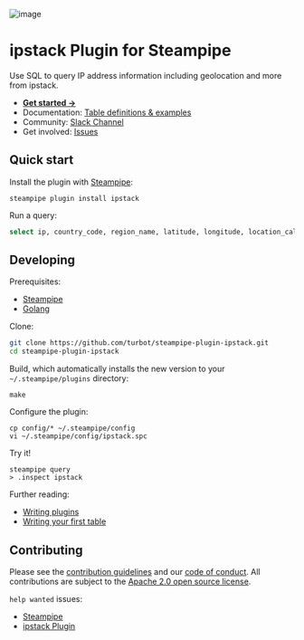 ![image](https://hub.steampipe.io/images/plugins/turbot/ipstack-social-graphic.png)

# ipstack Plugin for Steampipe

Use SQL to query IP address information including geolocation and more from ipstack.

- **[Get started →](https://hub.steampipe.io/plugins/turbot/ipstack)**
- Documentation: [Table definitions & examples](https://hub.steampipe.io/plugins/turbot/ipstack/tables)
- Community: [Slack Channel](https://join.slack.com/t/steampipe/shared_invite/zt-oij778tv-lYyRTWOTMQYBVAbtPSWs3g)
- Get involved: [Issues](https://github.com/turbot/steampipe-plugin-ipstack/issues)

## Quick start

Install the plugin with [Steampipe](https://steampipe.io):

```shell
steampipe plugin install ipstack
```

Run a query:

```sql
select ip, country_code, region_name, latitude, longitude, location_calling_code from ipstack_ip;
```

## Developing

Prerequisites:

- [Steampipe](https://steampipe.io/downloads)
- [Golang](https://golang.org/doc/install)

Clone:

```sh
git clone https://github.com/turbot/steampipe-plugin-ipstack.git
cd steampipe-plugin-ipstack
```

Build, which automatically installs the new version to your `~/.steampipe/plugins` directory:

```
make
```

Configure the plugin:

```
cp config/* ~/.steampipe/config
vi ~/.steampipe/config/ipstack.spc
```

Try it!

```
steampipe query
> .inspect ipstack
```

Further reading:

- [Writing plugins](https://steampipe.io/docs/develop/writing-plugins)
- [Writing your first table](https://steampipe.io/docs/develop/writing-your-first-table)

## Contributing

Please see the [contribution guidelines](https://github.com/turbot/steampipe/blob/main/CONTRIBUTING.md) and our [code of conduct](https://github.com/turbot/steampipe/blob/main/CODE_OF_CONDUCT.md). All contributions are subject to the [Apache 2.0 open source license](https://github.com/turbot/steampipe-plugin-ipstack/blob/main/LICENSE).

`help wanted` issues:

- [Steampipe](https://github.com/turbot/steampipe/labels/help%20wanted)
- [ipstack Plugin](https://github.com/turbot/steampipe-plugin-ipstack/labels/help%20wanted)